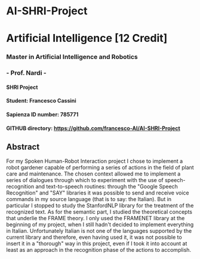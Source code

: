 # AI-SHRI-Project

# Artificial Intelligence [12 Credit] 
### Master in Artificial Intelligence and Robotics
### - Prof. Nardi -

#### SHRI Project
#### Student: Francesco Cassini
#### Sapienza ID number: 785771
#### GITHUB directory:  https://github.com/francesco-AI/AI-SHRI-Project


## Abstract

For my Spoken Human-Robot Interaction project I chose to implement a robot gardener capable of performing a series of actions in the field of plant care and maintenance.
The chosen context allowed me to implement a series of dialogues through which to experiment with the use of speech-recognition and text-to-speech routines: through the "Google Speech Recognition" and "SAY" libraries it was possible to send and receive voice commands in my source language (that is to say: the Italian).
But in particular I stopped to study the StanfordNLP library for the treatment of the recognized text.
As for the semantic part, I studied the theoretical concepts that underlie the FRAME theory. I only used the FRAMENET library at the beginning of my project, when I still hadn't decided to implement everything in Italian.
Unfortunately Italian is not one of the languages supported by the current library and therefore, even having used it, it was not possible to insert it in a "thorough" way in this project, even if I took it into account at least as an approach in the recognition phase of the actions to accomplish.
